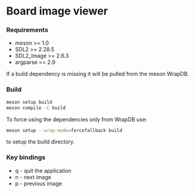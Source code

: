 # Board image viewer #

### Requirements ###
- meson >= 1.0
- SDL2 >= 2.28.5
- SDL2_Image >= 2.6.3
- argparse == 2.9

If a build dependency is missing it will be pulled from the meson WrapDB.

### Build ###
```sh
meson setup build
meson compile -C build
```

To force using the dependencies only from WrapDB use:
```sh
meson setup --wrap-mode=forcefallback build
```
to setup the build directory.

### Key bindings ###
- q - quit the application
- n - next image
- p - previous image
